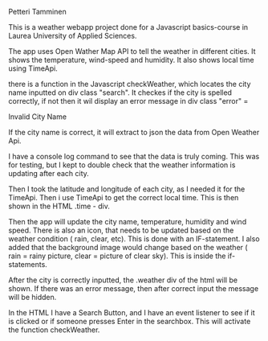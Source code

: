 Petteri Tamminen

This is a weather webapp project done for a Javascript basics-course in Laurea University of Applied Sciences.

The app uses Open Wather Map API to tell the weather in different cities. It shows the temperature, wind-speed and humidity.
It also shows local time using TimeApi.

there is a function in the Javascript checkWeather, which locates the city name inputted on div class "search".
It checkes if the city is spelled correctly, if not then it wil display an error message in div class "error" = <p>Invalid City Name<p>
If the city name is correct, it will extract to json the data from Open Weather Api.

I have a console log command to see that the data is truly coming. This was for testing, but I kept to double check that the weather information is updating after each city.

Then I took the latitude and longitude of each city, as I needed it for the TimeApi.
Then i use TimeApi to get the correct local time. This is then shown in the HTML .time - div.

Then the app will update the city name, temperature, humidity and wind speed.
There is also an icon, that needs to be updated based on the weather condition ( rain, clear, etc). This is done with an IF-statement.
I also added that the background image would change based on the weather ( rain = rainy picture, clear = picture of clear sky). This is inside the if-statements.

After the city is correctly inputted, the .weather div of the html will be shown.
If there was an error message, then after correct input the message will be hidden.

In the HTML I have a Search Button, and I have an event listener to see if it is clicked or if someone presses Enter in the searchbox.
This will activate the function checkWeather.



